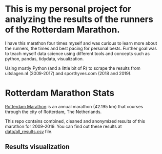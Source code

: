 # This is my personal project for analyzing the results of the runners of the Rotterdam Marathon.

I have this marathon four times myself and was curious to learn more about the runners, the times and best pacing for personal bests. Further goal was to teach myself data science using different tools and concepts such as python, pandas, tidydata, visualization.


Using mostly Python (and a little bit of R) to scrape the results from uitslagen.nl (2009-2017) and sporthyves.com (2018 and 2019).

# Rotterdam Marathon Stats

[Rotterdam Marathon](https://www.nnmarathonrotterdam.org/) is an annual marathon (42.195 km) that courses through the city of Rotterdam, The Netherlands.

This repo contains combined, cleaned and anonymized results of this marathon for 2009-2019. You can find out these results at [data/all_results.csv](data/all_results.csv) file.

## Results visualization
